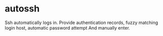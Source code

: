 # autossh
Ssh automatically logs in. Provide authentication records, fuzzy matching login host, automatic password attempt And manually enter.
